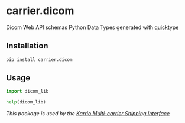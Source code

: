 # carrier.dicom

Dicom Web API schemas Python Data Types generated with [quicktype](https://github.com/quicktype/quicktype)

## Installation

```bash
pip install carrier.dicom
```

## Usage

```python
import dicom_lib

help(dicom_lib)
```

*This package is used by the [Karrio Multi-carrier Shipping Interface](https://github.com/PurplShip/karrio)*
